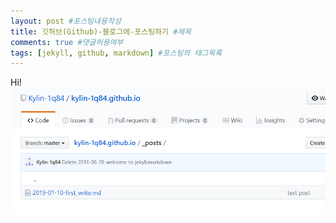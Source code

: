 ```yaml
---
layout: post #포스팅내용작성
title: 깃허브(Github)-블로그에-포스팅하기 #제목
comments: true #댓글허용여부
tags: [jekyll, github, markdown] #포스팅의 태그목록
---
```

Hi!
![test](../assets/images/post.PNG)
